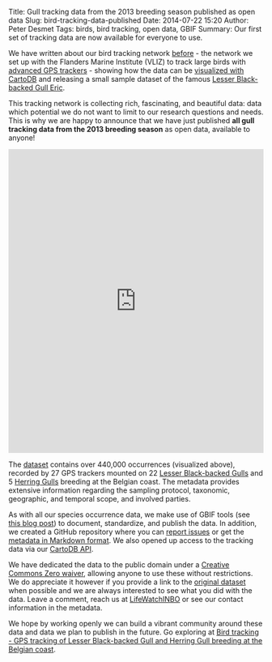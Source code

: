 Title: Gull tracking data from the 2013 breeding season published as open data
Slug: bird-tracking-data-published
Date: 2014-07-22 15:20
Author: Peter Desmet
Tags: birds, bird tracking, open data, GBIF
Summary: Our first set of tracking data are now available for everyone to use.

We have written about our bird tracking network [before](http://lifewatch.inbo.be/blog/tag/bird-tracking.html) - the network we set up with the Flanders Marine Institute (VLIZ) to track large birds with [advanced GPS trackers](http://www.uva-bits.nl) - showing how the data can be [visualized with CartoDB]({filename}jcd-2014.md) and releasing a small sample dataset of the famous [Lesser Black-backed Gull Eric]({filename}tracking-eric.md).

This tracking network is collecting rich, fascinating, and beautiful data: data which potential we do not want to limit to our research questions and needs. This is why we are happy to announce that we have just published **all gull tracking data from the 2013 breeding season** as open data, available to anyone!

<iframe width="100%" height="600" frameborder="0" src="http://inbo.cartodb.com/u/lifewatch/viz/775ba7bc-b1fe-11e4-97bd-0e853d047bba/embed_map?sw_lat=51.102834783597565&sw_lon=2.485407292842865&ne_lat=51.4494738511512&ne_lon=3.6932167410850525" allowfullscreen webkitallowfullscreen mozallowfullscreen oallowfullscreen msallowfullscreen></iframe>

The [dataset](http://www.gbif.org/dataset/83e20573-f7dd-4852-9159-21566e1e691e) contains over 440,000 occurrences (visualized above), recorded by 27 GPS trackers mounted on 22 [Lesser Black-backed Gulls](http://en.wikipedia.org/wiki/Lesser_Black-backed_Gull) and 5 [Herring Gulls](http://en.wikipedia.org/wiki/European_Herring_Gull) breeding at the Belgian coast. The metadata provides extensive information regarding the sampling protocol, taxonomic, geographic, and temporal scope, and involved parties.

As with all our species occurrence data, we make use of GBIF tools (see [this blog post]({filename}vis-data-published.md)) to document, standardize, and publish the data. In addition, we created a GitHub repository where you can [report issues](https://github.com/LifeWatchINBO/bird-tracking-gull-occurrences/issues) or get the [metadata in Markdown format](https://github.com/LifeWatchINBO/bird-tracking-gull-occurrences/blob/master/metadata.md). We also opened up access to the tracking data via our [CartoDB API](https://github.com/LifeWatchINBO/bird-tracking/blob/master/cartodb/README.md).

We have dedicated the data to the public domain under a [Creative Commons Zero waiver](http://creativecommons.org/publicdomain/zero/1.0/), allowing anyone to use these without restrictions. We do appreciate it however if you provide a link to the [original dataset](http://dataset.inbo.be/bird-tracking-gull-occurrences) when possible and we are always interested to see what you did with the data. Leave a comment, reach us at [LifeWatchINBO](https://twitter.com/LifeWatchINBO) or see our contact information in the metadata.

We hope by working openly we can build a vibrant community around these data and data we plan to publish in the future. Go exploring at [Bird tracking - GPS tracking of Lesser Black-backed Gull and Herring Gull breeding at the Belgian coast](http://www.gbif.org/dataset/83e20573-f7dd-4852-9159-21566e1e691e).

